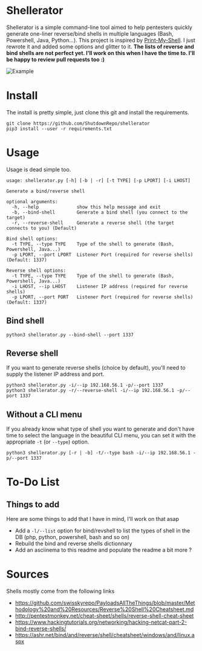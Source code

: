 # Shellerator
  Shellerator is a simple command-line tool aimed to help pentesters quickly generate one-liner reverse/bind shells in multiple languages (Bash, Powershell, Java, Python...).
  This project is inspired by [Print-My-Shell](https://github.com/sameera-madushan/Print-My-Shell/). I just rewrote it and added some options and glitter to it.
  **The lists of reverse and bind shells are not perfect yet. I'll work on this when I have the time to. I'll be happy to review pull requests too :)**

  ![Example](https://raw.githubusercontent.com/ShutdownRepo/shellerator/master/assets/example.gif)

# Install
  The install is pretty simple, just clone this git and install the requirements.
  ```
  git clone https://github.com/ShutdownRepo/shellerator
  pip3 install --user -r requirements.txt
  ```

# Usage
  Usage is dead simple too.
  ```
  usage: shellerator.py [-h] [-b | -r] [-t TYPE] [-p LPORT] [-i LHOST]

  Generate a bind/reverse shell

  optional arguments:
    -h, --help              show this help message and exit
    -b, --bind-shell        Generate a bind shell (you connect to the target)
    -r, --reverse-shell     Generate a reverse shell (the target connects to you) (Default)

  Bind shell options:
    -t TYPE, --type TYPE    Type of the shell to generate (Bash, Powershell, Java...)
    -p LPORT, --port LPORT  Listener Port (required for reverse shells) (Default: 1337)

  Reverse shell options:
    -t TYPE, --type TYPE    Type of the shell to generate (Bash, Powershell, Java...)
    -i LHOST, --ip LHOST    Listener IP address (required for reverse shells)
    -p LPORT, --port PORT   Listener Port (required for reverse shells) (Default: 1337)
  ```

## Bind shell
  ```
  python3 shellerator.py --bind-shell --port 1337
  ```

## Reverse shell
  If you want to generate reverse shells (choice by default), you'll need to supply the listener IP address and port.
  ```
  python3 shellerator.py -i/--ip 192.168.56.1 -p/--port 1337
  python3 shellerator.py -r/--reverse-shell -i/--ip 192.168.56.1 -p/--port 1337
  ```

## Without a CLI menu
  If you already know what type of shell you want to generate and don't have time to select the language in the beautiful CLI menu, you can set it with the appropriate `-t` (or `--type`) option.
  ```
  python3 shellerator.py [-r | -b] -t/--type bash -i/--ip 192.168.56.1 -p/--port 1337
  ```

# To-Do List
## Things to add
  Here are some things to add that I have in mind, I'll work on that asap
  - Add a `-l/--list` option for bind/revshell to list the types of shell in the DB (php, python, powershell, bash and so on)
  - Rebuild the bind and reverse shells dictionnary
  - Add an asciinema to this readme and populate the readme a bit more ?

# Sources
  Shells mostly come from the following links
  - https://github.com/swisskyrepo/PayloadsAllTheThings/blob/master/Methodology%20and%20Resources/Reverse%20Shell%20Cheatsheet.md
  - http://pentestmonkey.net/cheat-sheet/shells/reverse-shell-cheat-sheet
  - https://www.hackingtutorials.org/networking/hacking-netcat-part-2-bind-reverse-shells/
  - https://ashr.net/bind/and/reverse/shell/cheatsheet/windows/and/linux.aspx
